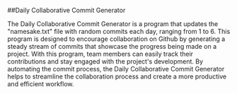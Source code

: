 ##Daily Collaborative Commit Generator

The Daily Collaborative Commit Generator is a program that updates the "namesake.txt" file with random commits each day, ranging from 1 to 6. This program is designed to encourage collaboration on Github by generating a steady stream of commits that showcase the progress being made on a project. With this program, team members can easily track their contributions and stay engaged with the project's development. By automating the commit process, the Daily Collaborative Commit Generator helps to streamline the collaboration process and create a more productive and efficient workflow.
